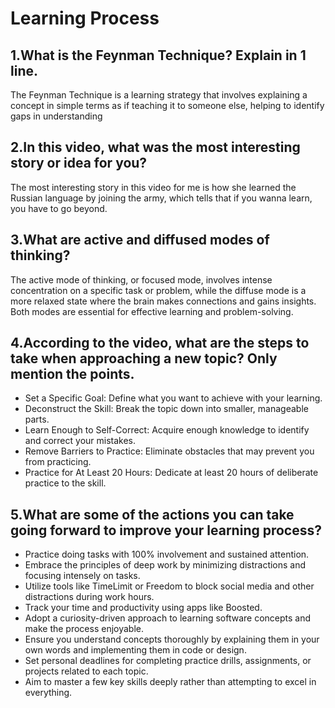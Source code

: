 # Learning Process

## 1.What is the Feynman Technique? Explain in 1 line.
The Feynman Technique is a learning strategy that involves explaining a concept in simple terms as if teaching it to someone else, helping to identify gaps in understanding

## 2.In this video, what was the most interesting story or idea for you?
The most interesting story in this video for me is how she learned the Russian language by joining the army, which tells that if you wanna learn, you have to go beyond.

## 3.What are active and diffused modes of thinking?
The active mode of thinking, or focused mode, involves intense concentration on a specific task or problem, while the diffuse mode is a more relaxed state where the brain makes connections and gains insights. Both modes are essential for effective learning and problem-solving.


## 4.According to the video, what are the steps to take when approaching a new topic? Only mention the points.
- Set a Specific Goal: Define what you want to achieve with your learning.
- Deconstruct the Skill: Break the topic down into smaller, manageable parts.
- Learn Enough to Self-Correct: Acquire enough knowledge to identify and correct your mistakes.
- Remove Barriers to Practice: Eliminate obstacles that may prevent you from practicing.
- Practice for At Least 20 Hours: Dedicate at least 20 hours of deliberate practice to the skill.

## 5.What are some of the actions you can take going forward to improve your learning process?
- Practice doing tasks with 100% involvement and sustained attention.
- Embrace the principles of deep work by minimizing distractions and focusing intensely on tasks.
- Utilize tools like TimeLimit or Freedom to block social media and other distractions during work hours.
- Track your time and productivity using apps like Boosted.
- Adopt a curiosity-driven approach to learning software concepts and make the process enjoyable.
- Ensure you understand concepts thoroughly by explaining them in your own words and implementing them in code or design.
- Set personal deadlines for completing practice drills, assignments, or projects related to each topic.
- Aim to master a few key skills deeply rather than attempting to excel in everything.
